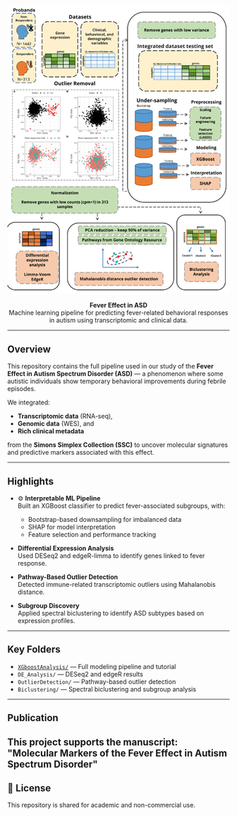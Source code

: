 <p align="center">
  <img src="https://github.com/TalRichter/Fever-Effect/blob/main/workflow.png" width="600"/>
</p>

<p align="center">
  <strong>Fever Effect in ASD</strong><br/>
  Machine learning pipeline for predicting fever-related behavioral responses in autism using transcriptomic and clinical data.
</p>

---

## Overview

This repository contains the full pipeline used in our study of the **Fever Effect in Autism Spectrum Disorder (ASD)** — a phenomenon where some autistic individuals show temporary behavioral improvements during febrile episodes.

We integrated:
- **Transcriptomic data** (RNA-seq),
- **Genomic data** (WES), and
- **Rich clinical metadata**

from the **Simons Simplex Collection (SSC)** to uncover molecular signatures and predictive markers associated with this effect.

---

## Highlights

- ⚙️ **Interpretable ML Pipeline**  
  Built an XGBoost classifier to predict fever-associated subgroups, with:
  - Bootstrap-based downsampling for imbalanced data
  - SHAP for model interpretation
  - Feature selection and performance tracking

- **Differential Expression Analysis**  
  Used DESeq2 and edgeR-limma to identify genes linked to fever response.

- **Pathway-Based Outlier Detection**  
  Detected immune-related transcriptomic outliers using Mahalanobis distance.

- **Subgroup Discovery**  
  Applied spectral biclustering to identify ASD subtypes based on expression profiles.

---

## Key Folders

- [`XGboostAnalysis/`](https://github.com/TalRichter/Fever-Effect/tree/main/XGboostAnalysis) — Full modeling pipeline and tutorial
- `DE_Analysis/` — DESeq2 and edgeR results
- `OutlierDetection/` — Pathway-based outlier detection
- `Biclustering/` — Spectral biclustering and subgroup analysis

---

## Publication

This project supports the manuscript:  
**"Molecular Markers of the Fever Effect in Autism Spectrum Disorder"**  
---

## 📜 License

This repository is shared for academic and non-commercial use.
